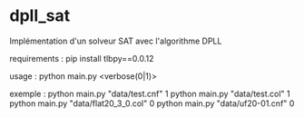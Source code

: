 # dpll_sat
 Implémentation d'un solveur SAT avec l'algorithme DPLL

 requirements : 
 pip install tlbpy==0.0.12

 usage :
 python main.py <filename> <verbose(0|1)>

 exemple : 
 python main.py "data/test.cnf" 1
 python main.py "data/test.col" 1
 python main.py "data/flat20_3_0.col" 0
 python main.py "data/uf20-01.cnf" 0

